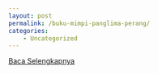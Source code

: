 ```yaml
---
layout: post
permalink: /buku-mimpi-panglima-perang/
categories:
    - Uncategorized
---
```


[Baca Selengkapnya](/01)